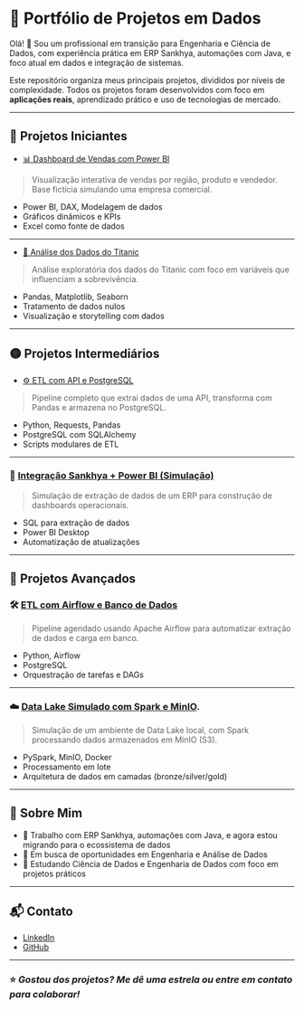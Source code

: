 # 💼 Portfólio de Projetos em Dados

Olá! 👋 Sou um profissional em transição para Engenharia e Ciência de Dados, com experiência prática em ERP Sankhya, automações com Java, e foco atual em dados e integração de sistemas.

Este repositório organiza meus principais projetos, divididos por níveis de complexidade. Todos os projetos foram desenvolvidos com foco em **aplicações reais**, aprendizado prático e uso de tecnologias de mercado.

---

## 👶 Projetos Iniciantes

- [📊 Dashboard de Vendas com Power BI](projetos/iniciante/dashboard-powerbi-vendas)
> Visualização interativa de vendas por região, produto e vendedor. Base fictícia simulando uma empresa comercial.

- Power BI, DAX, Modelagem de dados
- Gráficos dinâmicos e KPIs
- Excel como fonte de dados

---
- [🚢 Análise dos Dados do Titanic](projetos/iniciante/analise-dados-titanic)
> Análise exploratória dos dados do Titanic com foco em variáveis que influenciam a sobrevivência.

- Pandas, Matplotlib, Seaborn
- Tratamento de dados nulos
- Visualização e storytelling com dados

---

## 🟡 Projetos Intermediários

- [⚙️ ETL com API e PostgreSQL](projetos/intermediario/etl-api-postgresql)
> Pipeline completo que extrai dados de uma API, transforma com Pandas e armazena no PostgreSQL.

- Python, Requests, Pandas
- PostgreSQL com SQLAlchemy
- Scripts modulares de ETL

---

### 🧩 [Integração Sankhya + Power BI (Simulação)](projetos\intermediario\integracao-sankhya-powerbi)
> Simulação de extração de dados de um ERP para construção de dashboards operacionais.

- SQL para extração de dados
- Power BI Desktop
- Automatização de atualizações

---

## 🔴 Projetos Avançados

### 🛠️ [ETL com Airflow e Banco de Dados](https://github.com/Lcjuniornet/data-pipeline-etl-airflow)
> Pipeline agendado usando Apache Airflow para automatizar extração de dados e carga em banco.

- Python, Airflow
- PostgreSQL
- Orquestração de tarefas e DAGs

---

### ☁️ [Data Lake Simulado com Spark e MinIO](https://github.com/Lcjuniornet/datalake-spark-minio).
> Simulação de um ambiente de Data Lake local, com Spark processando dados armazenados em MinIO (S3).

- PySpark, MinIO, Docker
- Processamento em lote
- Arquitetura de dados em camadas (bronze/silver/gold)

---

## 📌 Sobre Mim

- 💼 Trabalho com ERP Sankhya, automações com Java, e agora estou migrando para o ecossistema de dados
- 🎯 Em busca de oportunidades em Engenharia e Análise de Dados
- 🧠 Estudando Ciência de Dados e Engenharia de Dados com foco em projetos práticos

---

## 📬 Contato

- [LinkedIn](https://www.linkedin.com/in/seulinkedin)
- [GitHub](https://github.com/Lcjuniornet)

---

### ⭐ *Gostou dos projetos? Me dê uma estrela ou entre em contato para colaborar!*
